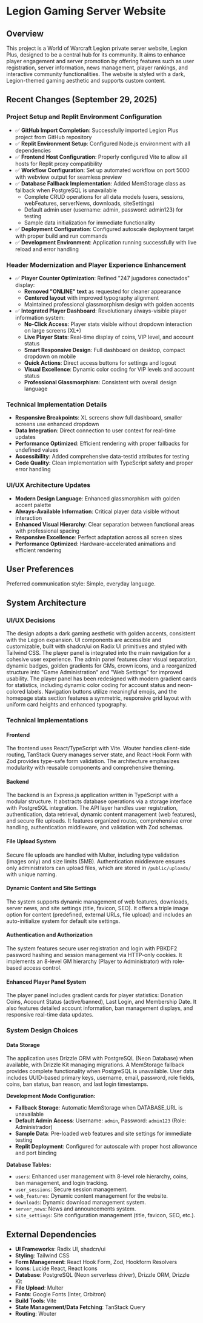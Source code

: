 # Legion Gaming Server Website

## Overview
This project is a World of Warcraft Legion private server website, Legion Plus, designed to be a central hub for its community. It aims to enhance player engagement and server promotion by offering features such as user registration, server information, news management, player rankings, and interactive community functionalities. The website is styled with a dark, Legion-themed gaming aesthetic and supports custom content.

## Recent Changes (September 29, 2025)

### Project Setup and Replit Environment Configuration
- ✅ **GitHub Import Completion**: Successfully imported Legion Plus project from GitHub repository
- ✅ **Replit Environment Setup**: Configured Node.js environment with all dependencies
- ✅ **Frontend Host Configuration**: Properly configured Vite to allow all hosts for Replit proxy compatibility
- ✅ **Workflow Configuration**: Set up automated workflow on port 5000 with webview output for seamless preview
- ✅ **Database Fallback Implementation**: Added MemStorage class as fallback when PostgreSQL is unavailable
  - Complete CRUD operations for all data models (users, sessions, webFeatures, serverNews, downloads, siteSettings)
  - Default admin user (username: admin, password: admin123) for testing
  - Sample data initialization for immediate functionality
- ✅ **Deployment Configuration**: Configured autoscale deployment target with proper build and run commands
- ✅ **Development Environment**: Application running successfully with live reload and error handling

### Header Modernization and Player Experience Enhancement
- ✅ **Player Counter Optimization**: Refined "247 jugadores conectados" display:
  - **Removed "ONLINE" text** as requested for cleaner appearance
  - **Centered layout** with improved typography alignment
  - Maintained professional glassmorphism design with golden accents
- ✅ **Integrated Player Dashboard**: Revolutionary always-visible player information system:
  - **No-Click Access**: Player stats visible without dropdown interaction on large screens (XL+)
  - **Live Player Stats**: Real-time display of coins, VIP level, and account status
  - **Smart Responsive Design**: Full dashboard on desktop, compact dropdown on mobile
  - **Quick Actions**: Direct access buttons for settings and logout
  - **Visual Excellence**: Dynamic color coding for VIP levels and account status
  - **Professional Glassmorphism**: Consistent with overall design language

### Technical Implementation Details
- **Responsive Breakpoints**: XL screens show full dashboard, smaller screens use enhanced dropdown
- **Data Integration**: Direct connection to user context for real-time updates
- **Performance Optimized**: Efficient rendering with proper fallbacks for undefined values
- **Accessibility**: Added comprehensive data-testid attributes for testing
- **Code Quality**: Clean implementation with TypeScript safety and proper error handling

### UI/UX Architecture Updates
- **Modern Design Language**: Enhanced glassmorphism with golden accent palette
- **Always-Available Information**: Critical player data visible without interaction
- **Enhanced Visual Hierarchy**: Clear separation between functional areas with professional spacing
- **Responsive Excellence**: Perfect adaptation across all screen sizes
- **Performance Optimized**: Hardware-accelerated animations and efficient rendering

## User Preferences
Preferred communication style: Simple, everyday language.

## System Architecture

### UI/UX Decisions
The design adopts a dark gaming aesthetic with golden accents, consistent with the Legion expansion. UI components are accessible and customizable, built with shadcn/ui on Radix UI primitives and styled with Tailwind CSS. The player panel is integrated into the main navigation for a cohesive user experience. The admin panel features clear visual separation, dynamic badges, golden gradients for GMs, crown icons, and a reorganized structure into "Game Administration" and "Web Settings" for improved usability. The player panel has been redesigned with modern gradient cards for statistics, including dynamic color coding for account status and neon-colored labels. Navigation buttons utilize meaningful emojis, and the homepage stats section features a symmetric, responsive grid layout with uniform card heights and enhanced typography.

### Technical Implementations

#### Frontend
The frontend uses React/TypeScript with Vite. Wouter handles client-side routing, TanStack Query manages server state, and React Hook Form with Zod provides type-safe form validation. The architecture emphasizes modularity with reusable components and comprehensive theming.

#### Backend
The backend is an Express.js application written in TypeScript with a modular structure. It abstracts database operations via a storage interface with PostgreSQL integration. The API layer handles user registration, authentication, data retrieval, dynamic content management (web features), and secure file uploads. It features organized routes, comprehensive error handling, authentication middleware, and validation with Zod schemas.

#### File Upload System
Secure file uploads are handled with Multer, including type validation (images only) and size limits (5MB). Authentication middleware ensures only administrators can upload files, which are stored in `/public/uploads/` with unique naming.

#### Dynamic Content and Site Settings
The system supports dynamic management of web features, downloads, server news, and site settings (title, favicon, SEO). It offers a triple image option for content (predefined, external URLs, file upload) and includes an auto-initialize system for default site settings.

#### Authentication and Authorization
The system features secure user registration and login with PBKDF2 password hashing and session management via HTTP-only cookies. It implements an 8-level GM hierarchy (Player to Administrator) with role-based access control.

#### Enhanced Player Panel System
The player panel includes gradient cards for player statistics: Donation Coins, Account Status (active/banned), Last Login, and Membership Date. It also features detailed account information, ban management displays, and responsive real-time data updates.

### System Design Choices

#### Data Storage
The application uses Drizzle ORM with PostgreSQL (Neon Database) when available, with Drizzle Kit managing migrations. A MemStorage fallback provides complete functionality when PostgreSQL is unavailable. User data includes UUID-based primary keys, username, email, password, role fields, coins, ban status, ban reason, and last login timestamps.

**Development Mode Configuration:**
- **Fallback Storage**: Automatic MemStorage when DATABASE_URL is unavailable
- **Default Admin Access**: Username: `admin`, Password: `admin123` (Role: Administrador)
- **Sample Data**: Pre-loaded web features and site settings for immediate testing
- **Replit Deployment**: Configured for autoscale with proper host allowance and port binding

**Database Tables:**
- `users`: Enhanced user management with 8-level role hierarchy, coins, ban management, and login tracking.
- `user_sessions`: Secure session management.
- `web_features`: Dynamic content management for the website.
- `downloads`: Dynamic download management system.
- `server_news`: News and announcements system.
- `site_settings`: Site configuration management (title, favicon, SEO, etc.).

## External Dependencies
- **UI Frameworks**: Radix UI, shadcn/ui
- **Styling**: Tailwind CSS
- **Form Management**: React Hook Form, Zod, Hookform Resolvers
- **Icons**: Lucide React, React Icons
- **Database**: PostgreSQL (Neon serverless driver), Drizzle ORM, Drizzle Kit
- **File Upload**: Multer
- **Fonts**: Google Fonts (Inter, Orbitron)
- **Build Tools**: Vite
- **State Management/Data Fetching**: TanStack Query
- **Routing**: Wouter